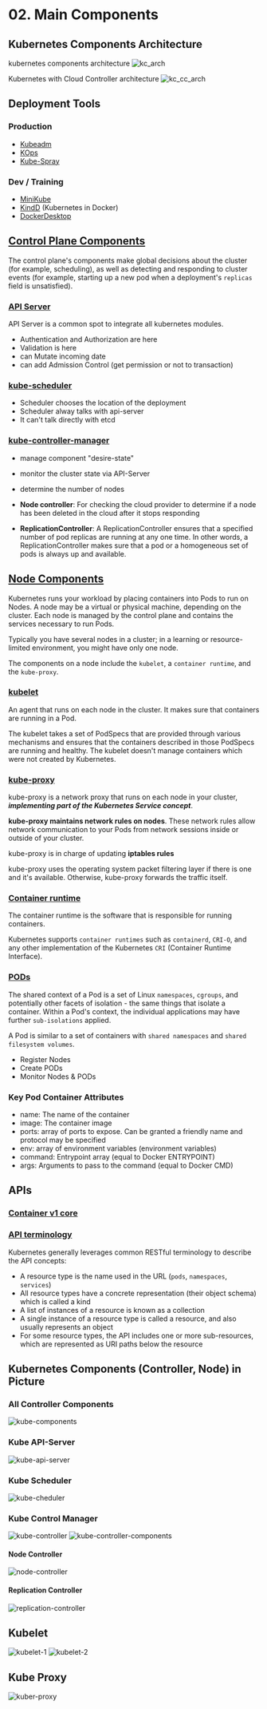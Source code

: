 # 02. Main Components

## Kubernetes Components Architecture

kubernetes components architecture ![kc_arch](../../../assets/kuber/babaei/S01-kuber-arch.png)

Kubernetes with Cloud Controller architecture ![kc_cc_arch](../../../assets/kuber/babaei/S01-kuber-cloud-arch.png)

## Deployment Tools

### Production

- [Kubeadm]
- [KOps]
- [Kube-Spray]

### Dev / Training

- [MiniKube]
- [KindD] (Kubernetes in Docker)
- [DockerDesktop]

## [Control Plane Components][cpc]

The control plane's components make global decisions about the cluster (for example, scheduling), as well as detecting and responding to cluster events (for example, starting up a new pod when a deployment's `replicas` field is unsatisfied).

### [API Server][api-server]

API Server is a common spot to integrate all kubernetes modules.

- Authentication and Authorization are here
- Validation is here
- can Mutate incoming date
- can add Admission Control (get permission or not to transaction)

### [kube-scheduler]

- Scheduler chooses the location of the deployment
- Scheduler alway talks with api-server
- It can't talk directly with etcd

### [kube-controller-manager]

- manage component "desire-state"
- monitor the cluster state via API-Server
- determine the number of nodes
- **Node controller**: For checking the cloud provider to determine if a node has been deleted in the cloud after it stops responding

- **ReplicationController**: A ReplicationController ensures that a specified number of pod replicas are running at any one time. In other words, a ReplicationController makes sure that a pod or a homogeneous set of pods is always up and available.

## [Node Components][node-comps]

Kubernetes runs your workload by placing containers into Pods to run on Nodes. A node may be a virtual or physical machine, depending on the cluster. Each node is managed by the control plane and contains the services necessary to run Pods.

Typically you have several nodes in a cluster; in a learning or resource-limited environment, you might have only one node.

The components on a node include the `kubelet`, a `container runtime`, and the `kube-proxy`.

### [kubelet]

An agent that runs on each node in the cluster. It makes sure that containers are running in a Pod.

The kubelet takes a set of PodSpecs that are provided through various mechanisms and ensures that the containers described in those PodSpecs are running and healthy. The kubelet doesn't manage containers which were not created by Kubernetes.

### [kube-proxy]

kube-proxy is a network proxy that runs on each node in your cluster, ***implementing part of the Kubernetes Service concept***.

**kube-proxy maintains network rules on nodes**. These network rules allow network communication to your Pods from network sessions inside or outside of your cluster.

kube-proxy is in charge of updating **iptables rules**

kube-proxy uses the operating system packet filtering layer if there is one and it's available. Otherwise, kube-proxy forwards the traffic itself.

### [Container runtime][cntr-rt]

The container runtime is the software that is responsible for running containers.

Kubernetes supports `container runtimes` such as `containerd`, `CRI-O`, and any other implementation of the Kubernetes `CRI` (Container Runtime Interface).

### [PODs]

The shared context of a Pod is a set of Linux `namespaces`, `cgroups`, and potentially other facets of isolation - the same things that isolate a container. Within a Pod's context, the individual applications may have further `sub-isolations` applied.

A Pod is similar to a set of containers with `shared namespaces` and `shared filesystem volumes`.

- Register Nodes
- Create PODs
- Monitor Nodes & PODs

### Key Pod Container Attributes

- name: The name of the container
- image: The container image
- ports: array of ports to expose. Can be granted a friendly name and protocol may be specified
- env: array of environment variables (environment variables)
- command: Entrypoint array (equal to Docker ENTRYPOINT)
- args: Arguments to pass to the command (equal to Docker CMD)

## APIs

### [Container v1 core][Container-v1-core]

### [API terminology][api-terms]

Kubernetes generally leverages common RESTful terminology to describe the API concepts:

- A resource type is the name used in the URL (`pods`, `namespaces`, `services`)
- All resource types have a concrete representation (their object schema) which is called a kind
- A list of instances of a resource is known as a collection
- A single instance of a resource type is called a resource, and also usually represents an object
- For some resource types, the API includes one or more sub-resources, which are represented as URI paths below the resource

## Kubernetes Components (Controller, Node) in Picture

### All Controller Components

![kube-components]

### Kube API-Server

![kube-api-server]

### Kube Scheduler

![kube-cheduler]

### Kube Control Manager

![kube-controller]
![kube-controller-components]

#### Node Controller

![node-controller]

#### Replication Controller

![replication-controller]

## Kubelet

![kubelet-1]
![kubelet-2]

## Kube Proxy

![kuber-proxy]
<!-- links -->

[Kubeadm]: https://kubernetes.io/docs/reference/setup-tools/kubeadm/
[KOps]: https://github.com/kubernetes/kops
[Kube-Spray]: https://kubespray.io/
[cpc]: https://kubernetes.io/docs/concepts/overview/components/#control-plane-components
[api-server]: https://kubernetes.io/docs/concepts/overview/components/#kube-apiserver
[kube-scheduler]: https://kubernetes.io/docs/concepts/overview/components/#kube-scheduler
[kube-controller-manager]: https://kubernetes.io/docs/concepts/overview/components/#kube-controller-manager
[node-comps]: https://kubernetes.io/docs/concepts/overview/components/#node-components
[kubelet]: https://kubernetes.io/docs/concepts/overview/components/#kubelet
[kube-proxy]: https://kubernetes.io/docs/concepts/overview/components/#kube-proxy
[cntr-rt]: https://kubernetes.io/docs/concepts/overview/components/#container-runtime
[PODs]: https://kubernetes.io/docs/concepts/workloads/pods
[Container-v1-core]: https://kubernetes.io/docs/reference/generated/kubernetes-api/v1.27/#container-v1-core
[api-terms]: https://kubernetes.io/docs/reference/using-api/api-concepts/#standard-api-terminology
[MiniKube]: https://minikube.sigs.k8s.io/docs/start/?arch=%2Fwindows%2Fx86-64%2Fstable%2F.exe+download
[KindD]: https://kind.sigs.k8s.io/
[DockerDesktop]: https://docs.docker.com/desktop/kubernetes/

[kube-components]: ../../../assets/kuber/babaei/S02-kube-components.png
[kube-api-server]: ../../../assets/kuber/babaei/S02-kube-components-api-server.png
[kube-cheduler]: ../../../assets/kuber/babaei/S02-kube-components-schedular.png
[kube-controller]: ../../../assets/kuber/babaei/S02-kube-components-control-manager.png
[node-controller]: ../../../assets/kuber/babaei/S02-kube-components-node-controller.png
[replication-controller]: ../../../assets/kuber/babaei/S02-kube-components-replication-controller.png
[kube-controller-components]: ../../../assets/kuber/babaei/S02-kube-components-control-manager-components.png
[kubelet-1]: ../../../assets/kuber/babaei/S02-kube-components-kubelet-1.png
[kubelet-2]: ../../../assets/kuber/babaei/S02-kube-components-kubelet-2.png
[kuber-proxy]: ../../../assets/kuber/babaei/S02-kube-components-kube-proxy.png
